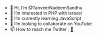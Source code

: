 - 👋 Hi, I’m @TanveerNadeemSandhu
- 👀 I’m interested in PHP with laravel
- 🌱 I’m currently learning JavaScript
- 💞️ I’m looking to collaborate on YouTube
- 📫 How to reach me Twitter . 
<a href="https://www.facebook.com">👋</a>
